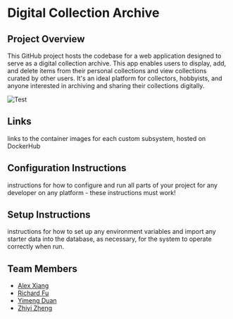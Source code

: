 # Digital Collection Archive

## Project Overview
This GitHub project hosts the codebase for a web application designed to serve as a digital collection archive. This app enables users to display, add, and delete items from their personal collections and view collections curated by other users. It's an ideal platform for collectors, hobbyists, and anyone interested in archiving and sharing their collections digitally.

![Test](https://github.com/software-students-fall2023/5-final-project-ary/blob/main/.github/workflows/blank.yml/badge.svg)

## Links
links to the container images for each custom subsystem, hosted on DockerHub

## Configuration Instructions
instructions for how to configure and run all parts of your project for any developer on any platform - these instructions must work!

## Setup Instructions
instructions for how to set up any environment variables and import any starter data into the database, as necessary, for the system to operate correctly when run.

## Team Members
- [Alex Xiang](https://github.com/AlexXiang604)
- [Richard Fu](https://github.com/RichardFuuu)
- [Yimeng Duan](https://github.com/YimengDuan2002)
- [Zhiyi Zheng](https://github.com/Val001z)
